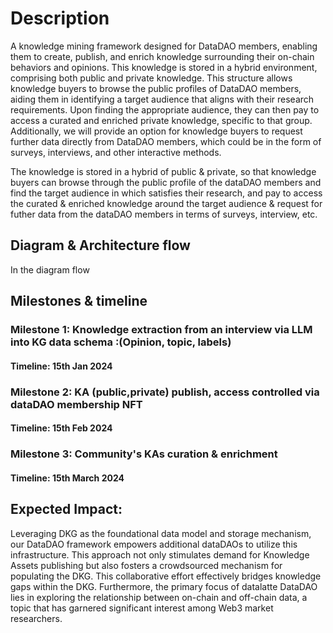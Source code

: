 # Description
A knowledge mining framework designed for DataDAO members, enabling them to create, publish, and enrich knowledge surrounding their on-chain behaviors and opinions. This knowledge is stored in a hybrid environment, comprising both public and private knowledge. This structure allows knowledge buyers to browse the public profiles of DataDAO members, aiding them in identifying a target audience that aligns with their research requirements. Upon finding the appropriate audience, they can then pay to access a curated and enriched private knowledge, specific to that group. Additionally, we will provide an option for knowledge buyers to request further data directly from DataDAO members, which could be in the form of surveys, interviews, and other interactive methods.

The knowledge is stored in a hybrid of public & private, so that knowledge buyers can browse through the public profile of the dataDAO members and find the target audience in which satisfies their research, and pay to access the curated & enriched knowledge around the target audience & request for futher data from the dataDAO members in terms of surveys, interview, etc.

## Diagram & Architecture flow
In the diagram flow


## Milestones & timeline
### Milestone 1: Knowledge extraction from an interview via LLM into KG data schema :(Opinion, topic, labels)
#### Timeline: 15th Jan 2024

### Milestone 2: KA (public,private) publish, access controlled via dataDAO membership NFT
#### Timeline: 15th Feb 2024

### Milestone 3: Community's KAs curation & enrichment
#### Timeline: 15th March 2024

## Expected Impact:
Leveraging DKG as the foundational data model and storage mechanism, our DataDAO framework empowers additional dataDAOs to utilize this infrastructure. This approach not only stimulates demand for Knowledge Assets publishing but also fosters a crowdsourced mechanism for populating the DKG. This collaborative effort effectively bridges knowledge gaps within the DKG. 
Furthermore, the primary focus of datalatte DataDAO lies in exploring the relationship between on-chain and off-chain data, a topic that has garnered significant interest among Web3 market researchers.
